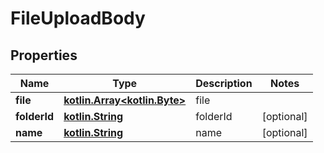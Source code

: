 # FileUploadBody

## Properties
Name | Type | Description | Notes
------------ | ------------- | ------------- | -------------
**file** | [**kotlin.Array&lt;kotlin.Byte&gt;**](kotlin.Array&lt;kotlin.Byte&gt;.md) | file | 
**folderId** | [**kotlin.String**](.md) | folderId |  [optional]
**name** | [**kotlin.String**](.md) | name |  [optional]
